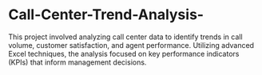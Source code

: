 # Call-Center-Trend-Analysis-
This project involved analyzing call center data to identify trends in call volume, customer satisfaction, and agent performance. Utilizing advanced Excel techniques, the analysis focused on key performance indicators (KPIs) that inform management decisions.
